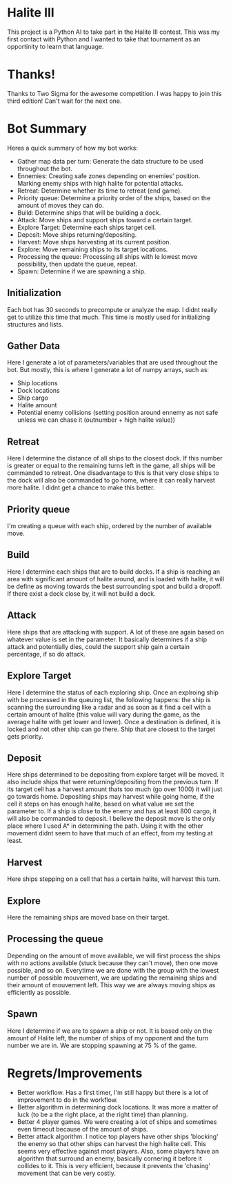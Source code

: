 # Halite III
This project is a Python AI to take part in the Halite III contest. This was my first contact with Python and I wanted to take that tournament as an opportinity to learn that language.

# Thanks!

Thanks to Two Sigma for the awesome competition. I was happy to join this third edition! Can't wait for the next one.

# Bot Summary

Heres a quick summary of how my bot works:

* Gather map data per turn:  Generate the data structure to be used throughout the bot.
* Ennemies: Creating safe zones depending on enemies' position. Marking enemy ships with high halite for potential attacks.
* Retreat:  Determine whether its time to retreat (end game). 
* Priority queue: Determine a priority order of the ships, based on the amount of moves they can do.
* Build: Determine ships that will be building a dock.
* Attack: Move ships and support ships toward a certain target.
* Explore Target: Determine each ships target cell.
* Deposit: Move ships returning/depositing.
* Harvest: Move ships harvesting at its current position.
* Explore: Move remaining ships to its target locations.
* Processing the queue: Processing all ships with le lowest move possibility, then update the queue, repeat.
* Spawn: Determine if we are spawning a ship.

## Initialization

Each bot has 30 seconds to precompute or analyze the map.  I didnt really get to utilize this time that much. This time is mostly used for initializing structures and lists. 

## Gather Data

Here I generate a lot of parameters/variables that are used throughout the bot.  But mostly, this is where I generate a lot of numpy arrays, such as:
* Ship locations
* Dock locations
* Ship cargo
* Halite amount
* Potential enemy collisions (setting position around ennemy as not safe unless we can chase it (outnumber + high halite value))

## Retreat

Here I determine the distance of all ships to the closest dock.  If this number is greater or equal to the remaining turns left in the game, all ships will be commanded to retreat.  One disadvantage to this is that very close ships to the dock will also be commanded to go home, where it can really harvest more halite.  I didnt get a chance to make this better.

## Priority queue

I'm creating a queue with each ship, ordered by the number of available move.

## Build

Here I determine each ships that are to build docks.  If a ship is reaching an area with significant amount of halite around, and is loaded with halite, it will be define as moving towards the best surrounding spot and build a dropoff. If there exist a dock close by, it will not build a dock.

## Attack

Here ships that are attacking with support.  A lot of these are again based on whatever value is set in the parameter.  It basically determines if a ship attack and potentially dies, could the support ship gain a certain percentage, if so do attack.

## Explore Target

Here I determine the status of each exploring ship. Once an explroing ship with be processed in the queuing list, the following happens: the ship is scanning the surrounding like a radar and as soon as it find a cell with a certain amount of halite (this value will vary during the game, as the average halite with get lower and lower). Once a destination is defined, it is locked and not other ship can go there. Ship that are closest to the target gets priority.

## Deposit

Here ships determined to be depositing from explore target will be moved.  It also include ships that were returning/depositing from the previous turn. If its target cell has a harvest amount thats too much (go over 1000) it will just go towards home.  Depositing ships may harvest while going home, if the cell it steps on has enough halite, based on what value we set the parameter to.  If a ship is close to the enemy and has at least 800 cargo, it will also be commanded to deposit.  I believe the deposit move is the only place where I used A* in determining the path.  Using it with the other movement didnt seem to have that much of an effect, from my testing at least.

## Harvest

Here ships stepping on a cell that has a certain halite, will harvest this turn.

## Explore

Here the remaining ships are moved base on their target.

## Processing the queue

Depending on the amount of move available, we will first process the ships with no actions available (stuck because they can't move), then one move possible, and so on.
Everytime we are done with the group with the lowest number of possible mouvement, we are updating the remaining ships and their amount of mouvement left. This way we are always moving ships as efficiently as possible. 

## Spawn

Here I determine if we are to spawn a ship or not.  It is based only on the amount of Halite left, the number of ships of my opponent  and the turn number we are in. We are stopping spawning at 75 % of the game.

# Regrets/Improvements
* Better workflow. Has a first timer, I'm still happy but there is a lot of improvement to do in the workflow.
* Better algorithm in determining dock locations. It was more a matter of luck (to be a the right place, at the right time) than planning.
* Better 4 player games.  We were creating a lot of ships and sometimes even timeout because of the amount of ships.
* Better attack algorithm.  I notice top players have other ships 'blocking' the enemy so that other ships can harvest the high halite cell. This seems very effective against most players.  Also, some players have an algorithm that surround an enemy, basically cornering it before it collides to it.  This is very efficient, because it prevents the 'chasing' movement that can be very costly.
